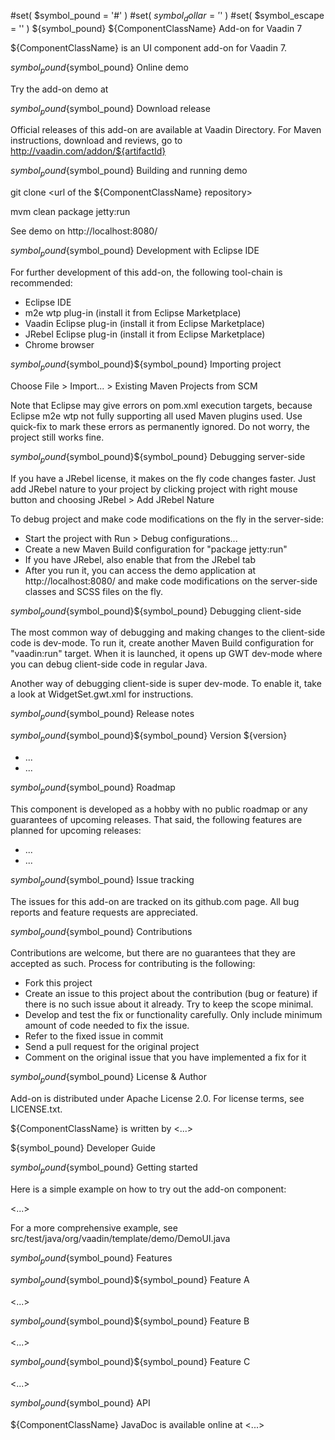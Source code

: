 #set( $symbol_pound = '#' )
#set( $symbol_dollar = '$' )
#set( $symbol_escape = '\' )
${symbol_pound} ${ComponentClassName} Add-on for Vaadin 7

${ComponentClassName} is an UI component add-on for Vaadin 7.

${symbol_pound}${symbol_pound} Online demo

Try the add-on demo at <url of the online demo>

${symbol_pound}${symbol_pound} Download release

Official releases of this add-on are available at Vaadin Directory. For Maven instructions, download and reviews, go to http://vaadin.com/addon/${artifactId}

${symbol_pound}${symbol_pound} Building and running demo

git clone <url of the ${ComponentClassName} repository>

mvm clean package jetty:run

See demo on http://localhost:8080/

${symbol_pound}${symbol_pound} Development with Eclipse IDE

For further development of this add-on, the following tool-chain is recommended:
- Eclipse IDE
- m2e wtp plug-in (install it from Eclipse Marketplace)
- Vaadin Eclipse plug-in (install it from Eclipse Marketplace)
- JRebel Eclipse plug-in (install it from Eclipse Marketplace)
- Chrome browser

${symbol_pound}${symbol_pound}${symbol_pound} Importing project

Choose File > Import... > Existing Maven Projects from SCM

Note that Eclipse may give errors on pom.xml execution targets, because Eclipse m2e wtp not fully supporting all used Maven plugins used. Use quick-fix to mark these errors as permanently ignored. Do not worry, the project still works fine. 

${symbol_pound}${symbol_pound}${symbol_pound} Debugging server-side

If you have a JRebel license, it makes on the fly code changes faster. Just add JRebel nature to your project by clicking project with right mouse button and choosing JRebel > Add JRebel Nature

To debug project and make code modifications on the fly in the server-side:
- Start the project with Run > Debug configurations... 
- Create a new Maven Build configuration for "package jetty:run"
- If you have JRebel, also enable that from the JRebel tab
- After you run it, you can access the demo application at http://localhost:8080/ and make code modifications on the server-side classes and SCSS files on the fly.

${symbol_pound}${symbol_pound}${symbol_pound} Debugging client-side

The most common way of debugging and making changes to the client-side code is dev-mode. To run it, create another Maven Build configuration for "vaadin:run" target. When it is launched, it opens up GWT dev-mode where you can debug client-side code in regular Java.

Another way of debugging client-side is super dev-mode. To enable it, take a look at WidgetSet.gwt.xml for instructions.

 
${symbol_pound}${symbol_pound} Release notes

${symbol_pound}${symbol_pound}${symbol_pound} Version ${version}
- ...
- ...

${symbol_pound}${symbol_pound} Roadmap

This component is developed as a hobby with no public roadmap or any guarantees of upcoming releases. That said, the following features are planned for upcoming releases:
- ...
- ...

${symbol_pound}${symbol_pound} Issue tracking

The issues for this add-on are tracked on its github.com page. All bug reports and feature requests are appreciated. 

${symbol_pound}${symbol_pound} Contributions

Contributions are welcome, but there are no guarantees that they are accepted as such. Process for contributing is the following:
- Fork this project
- Create an issue to this project about the contribution (bug or feature) if there is no such issue about it already. Try to keep the scope minimal.
- Develop and test the fix or functionality carefully. Only include minimum amount of code needed to fix the issue.
- Refer to the fixed issue in commit
- Send a pull request for the original project
- Comment on the original issue that you have implemented a fix for it

${symbol_pound}${symbol_pound} License & Author

Add-on is distributed under Apache License 2.0. For license terms, see LICENSE.txt.

${ComponentClassName} is written by <...>

${symbol_pound} Developer Guide

${symbol_pound}${symbol_pound} Getting started

Here is a simple example on how to try out the add-on component:

<...>

For a more comprehensive example, see src/test/java/org/vaadin/template/demo/DemoUI.java

${symbol_pound}${symbol_pound} Features

${symbol_pound}${symbol_pound}${symbol_pound} Feature A

<...>

${symbol_pound}${symbol_pound}${symbol_pound} Feature B

<...>

${symbol_pound}${symbol_pound}${symbol_pound} Feature C

<...>

${symbol_pound}${symbol_pound} API

${ComponentClassName} JavaDoc is available online at <...>